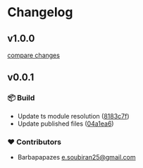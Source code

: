 # Changelog


## v1.0.0

[compare changes](https://github.com/smiller171/printable-booklet-vue-components/compare/v0.0.1...v1.0.0)

## v0.0.1


### 📦 Build

- Update ts module resolution ([8183c7f](https://github.com/Barbapapazes/vue-library/commit/8183c7f))
- Update published files ([04a1ea6](https://github.com/Barbapapazes/vue-library/commit/04a1ea6))

### ❤️ Contributors

- Barbapapazes <e.soubiran25@gmail.com>

